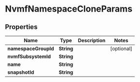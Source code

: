 

# NvmfNamespaceCloneParams


## Properties

Name | Type | Description | Notes
------------ | ------------- | ------------- | -------------
**namespaceGroupId** | **String** |  |  [optional]
**nvmfSubsystemId** | **String** |  | 
**name** | **String** |  | 
**snapshotId** | **String** |  | 



